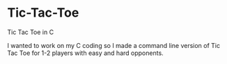# Tic-Tac-Toe
Tic Tac Toe in C

I wanted to work on my C coding so I made a command line version of Tic Tac Toe for 1-2 players with easy and hard opponents.
